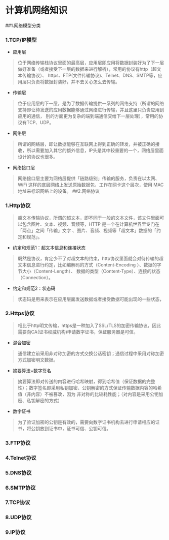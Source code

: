 # 计算机网络知识


##<a id = 'NetModelClassification'></a>1.网络模型分类

### 1.TCP/IP模型

- 应用层
> 位于网络传输栈协议里面的最高层，应用层即应用将数据封装好为了下一层做好准备（或者接受下一层的数据来进行解析），常用的协议有http（超文本传输协议）、
https、FTP(文件传输协议)、Telnet、DNS、SMTP等，应用层只负责将数据封装好，并不去关心怎么去传输。
- 传输层
> 位于应用层的下一层，是为了数据传输提供一系列的网络支持（所谓的网络支持即让待发送的应用数据能够通过网络进行传输，并且这里只负责应用到应用的通信，
别的方面更为复杂的端到端通信交给下一层处理），常用的协议有TCP、UDP。
- 网络层
> 所谓的网络层，即让数据能够在互联网上得到正确的转发，并被正确的接收，所以需要加入其它的额外信息，IP头是其中较重要的一个，网络层里面设计的协议也很多。
- 网络接口层
> 网络接口层主要为网络层提供「链路级别」传输的服务，负责在以太网、WiFi 这样的底层网络上发送原始数据包，工作在网卡这个层次，使用 MAC 地址来标识网络上的设备。
##<a id = 'NetModelClassification'></a>2.网络协议


### 1.Http协议
> 超文本传输协议，所谓的超文本，即不同于一般的文本文件，该文件里面可以包含图片、文本、视频、音频等，HTTP 是一个在计算机世界里专门在「两点」之间「传输」文字
、图片、音频、视频等「超文本」数据的「约定和规范」。  
- 约定和规范1：超文本信息和连接状态
> 既然是协议，肯定少不了对超文本的约束，http协议里面就会对待传输的超文本信息进行约定，比如编解码的方式（Content-Encoding ）、数据的字节大小（Content-Length）、
数据的类型（Content-Type）、连接的状态（Connection）。
- 约定和规范2：状态码
> 状态码是用来表示在应用层面发送数据或者接受数据可能出现的一些状态，
### 2.Https协议
> 相比于http明文传输，https是一种加入了SSL/TLS的加密传输协议，因此需要向CA(证书权威机构)申请数字证书，保证服务器是可信。
- 混合加密
> 通信建立前采用非对称加密的方式交换公话密钥；通信过程中采用对称加密方式加密明文数据。
- 摘要算法+数字签名
> 摘要算法即对传送的内容进行哈希映射，得到哈希值（保证数据的完整性）；数字签名即采用私钥加密、公钥解密的方式保证传输数据内容的哈希值（非内容）不被篡改，因为
非对称的比较耗性能；（对内容是采用公钥加密、私钥解密的方式）
- 数字证书
> 为了验证加密的公钥是有效的，需要向数字证书机构去进行申请相应的证书，将公钥放到证书中，证书可信、公钥可信。
### 3.FTP协议
### 4.Telnet协议
### 5.DNS协议
### 6.SMTP协议



### 7.TCP协议
### 8.UDP协议

### 9.IP协议

